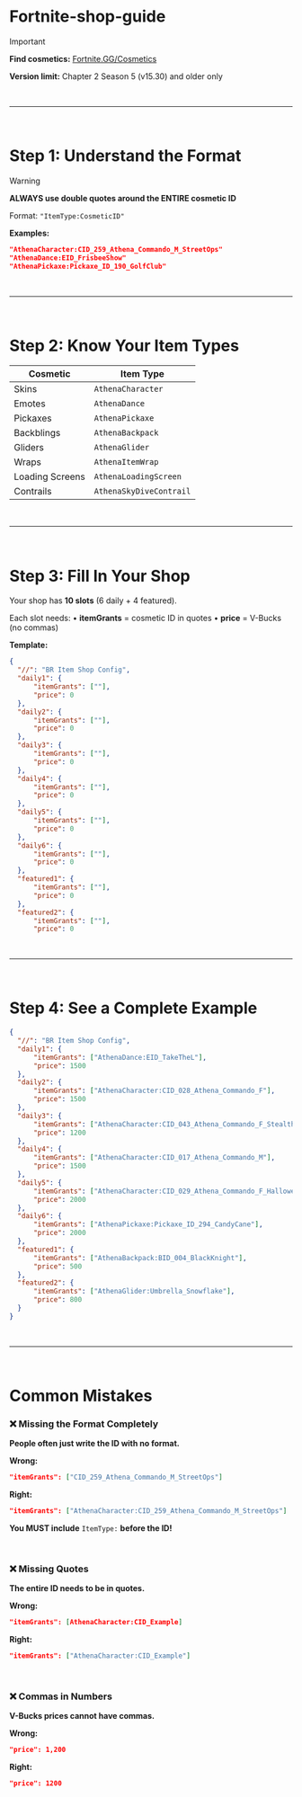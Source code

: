 # Fortnite-shop-guide

> [!IMPORTANT]
> **Find cosmetics:** [Fortnite.GG/Cosmetics](https://fortnite.gg/cosmetics?game=br&type=outfit&season=1,2,3,4,5,6,7,8,9,10,11,12,13,14,15&sort=oldest)
> 
> **Version limit:** Chapter 2 Season 5 (v15.30) and older only

&nbsp;

---

&nbsp;

# Step 1: Understand the Format

> [!WARNING]
> **ALWAYS use double quotes around the ENTIRE cosmetic ID**
>
> Format: `"ItemType:CosmeticID"`

**Examples:**
```json
"AthenaCharacter:CID_259_Athena_Commando_M_StreetOps"
"AthenaDance:EID_FrisbeeShow"
"AthenaPickaxe:Pickaxe_ID_190_GolfClub"
```

&nbsp;

---

&nbsp;

# Step 2: Know Your Item Types

| Cosmetic | Item Type |
|----------|-----------|
| Skins | `AthenaCharacter` |
| Emotes | `AthenaDance` |
| Pickaxes | `AthenaPickaxe` |
| Backblings | `AthenaBackpack` |
| Gliders | `AthenaGlider` |
| Wraps | `AthenaItemWrap` |
| Loading Screens | `AthenaLoadingScreen` |
| Contrails | `AthenaSkyDiveContrail` |

&nbsp;

---

&nbsp;

# Step 3: Fill In Your Shop

Your shop has **10 slots** (6 daily + 4 featured).

Each slot needs:
• **itemGrants** = cosmetic ID in quotes
• **price** = V-Bucks (no commas)

**Template:**
```json
{
  "//": "BR Item Shop Config",
  "daily1": {
      "itemGrants": [""],
      "price": 0
  },
  "daily2": {
      "itemGrants": [""],
      "price": 0
  },
  "daily3": {
      "itemGrants": [""],
      "price": 0
  },
  "daily4": {
      "itemGrants": [""],
      "price": 0
  },
  "daily5": {
      "itemGrants": [""],
      "price": 0
  },
  "daily6": {
      "itemGrants": [""],
      "price": 0
  },
  "featured1": {
      "itemGrants": [""],
      "price": 0
  },
  "featured2": {
      "itemGrants": [""],
      "price": 0
```

&nbsp;

---

&nbsp;

# Step 4: See a Complete Example

```json
{
  "//": "BR Item Shop Config",
  "daily1": {
      "itemGrants": ["AthenaDance:EID_TakeTheL"],
      "price": 1500
  },
  "daily2": {
      "itemGrants": ["AthenaCharacter:CID_028_Athena_Commando_F"],
      "price": 1500
  },
  "daily3": {
      "itemGrants": ["AthenaCharacter:CID_043_Athena_Commando_F_Stealth"],
      "price": 1200
  },
  "daily4": {
      "itemGrants": ["AthenaCharacter:CID_017_Athena_Commando_M"],
      "price": 1500
  },
  "daily5": {
      "itemGrants": ["AthenaCharacter:CID_029_Athena_Commando_F_Halloween"],
      "price": 2000
  },
  "daily6": {
      "itemGrants": ["AthenaPickaxe:Pickaxe_ID_294_CandyCane"],
      "price": 2000
  },
  "featured1": {
      "itemGrants": ["AthenaBackpack:BID_004_BlackKnight"],
      "price": 500
  },
  "featured2": {
      "itemGrants": ["AthenaGlider:Umbrella_Snowflake"],
      "price": 800
  }
}
```

&nbsp;

---

&nbsp;

# Common Mistakes

### ❌ Missing the Format Completely
**People often just write the ID with no format.**

**Wrong:**
```json
"itemGrants": ["CID_259_Athena_Commando_M_StreetOps"]
```

**Right:**
```json
"itemGrants": ["AthenaCharacter:CID_259_Athena_Commando_M_StreetOps"]
```

**You MUST include** `ItemType:` **before the ID!**

&nbsp;

### ❌ Missing Quotes
**The entire ID needs to be in quotes.**

**Wrong:**
```json
"itemGrants": [AthenaCharacter:CID_Example]
```

**Right:**
```json
"itemGrants": ["AthenaCharacter:CID_Example"]
```

&nbsp;

### ❌ Commas in Numbers
**V-Bucks prices cannot have commas.**

**Wrong:**
```json
"price": 1,200
```

**Right:**
```json
"price": 1200
```
